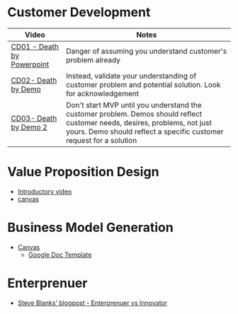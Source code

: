 # Customer Development

|Video    |Notes|
|-------------|----------|
|[CD01 - Death by Powerpoint](https://vimeo.com/76171146)|Danger of assuming you understand customer's problem already|
|[CD02- Death by Demo](https://vimeo.com/76390080)|Instead, validate your understanding of customer problem and potential solution. Look for acknowledgement|
|[CD03- Death by Demo 2](https://vimeo.com/76172223)|Don't start MVP until you understand the customer problem. Demos should reflect customer needs, desires, problems, not just yours. Demo should reflect a specific customer request for a solution|



# Value Proposition Design
 - [Introductory video](https://vimeo.com/201197034)
 - [canvas](https://assets.strategyzer.com/assets/resources/the-value-proposition-canvas.pdf)

# Business Model Generation
 - [Canvas](https://assets.strategyzer.com/assets/resources/the-business-model-canvas.pdf)
   - [Google Doc Template](https://docs.google.com/drawings/d/102mOZQmMxs0CslmNsPZ5KCNQwAIh9rh4baYgT0VWNAA/template/preview?usp=drive_web&ouid=%7BuserId%7D)

# Enterprenuer  
   - [Steve Blanks' blogpost - Enterprenuer vs Innovator](https://steveblank.com/2018/04/03/the-difference-between-innovators-and-entrepreneurs/)
